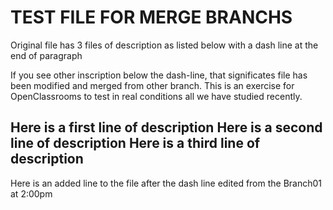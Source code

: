 # TEST FILE FOR MERGE BRANCHS

Original file has 3 files of description as listed below with a dash line at the end of paragraph

If you see other inscription below the dash-line, that significates file has been modified and merged from other branch.
This is an exercise for OpenClassrooms to test in real conditions all we have studied recently.


Here is a first line of description
Here is a second line of description
Here is a third line of description
-----------------------------------------

Here is an added line to the file after the dash line edited from the Branch01 at 2:00pm
